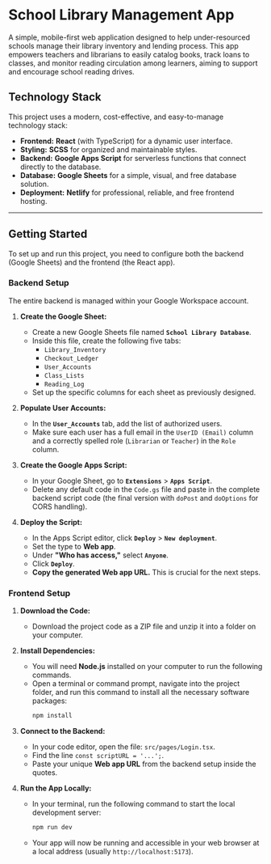 # School Library Management App

A simple, mobile-first web application designed to help under-resourced schools manage their library inventory and lending process. This app empowers teachers and librarians to easily catalog books, track loans to classes, and monitor reading circulation among learners, aiming to support and encourage school reading drives.

## Technology Stack

This project uses a modern, cost-effective, and easy-to-manage technology stack:

- **Frontend:** **React** (with TypeScript) for a dynamic user interface.
- **Styling:** **SCSS** for organized and maintainable styles.
- **Backend:** **Google Apps Script** for serverless functions that connect directly to the database.
- **Database:** **Google Sheets** for a simple, visual, and free database solution.
- **Deployment:** **Netlify** for professional, reliable, and free frontend hosting.

---

## Getting Started

To set up and run this project, you need to configure both the backend (Google Sheets) and the frontend (the React app).

### Backend Setup

The entire backend is managed within your Google Workspace account.

1.  **Create the Google Sheet:**

    - Create a new Google Sheets file named **`School Library Database`**.
    - Inside this file, create the following five tabs:
      - `Library_Inventory`
      - `Checkout_Ledger`
      - `User_Accounts`
      - `Class_Lists`
      - `Reading_Log`
    - Set up the specific columns for each sheet as previously designed.

2.  **Populate User Accounts:**

    - In the **`User_Accounts`** tab, add the list of authorized users.
    - Make sure each user has a full email in the `UserID (Email)` column and a correctly spelled role (`Librarian` or `Teacher`) in the `Role` column.

3.  **Create the Google Apps Script:**

    - In your Google Sheet, go to **`Extensions`** \> **`Apps Script`**.
    - Delete any default code in the `Code.gs` file and paste in the complete backend script code (the final version with `doPost` and `doOptions` for CORS handling).

4.  **Deploy the Script:**

    - In the Apps Script editor, click **`Deploy`** \> **`New deployment`**.
    - Set the type to **Web app**.
    - Under **"Who has access,"** select **`Anyone`**.
    - Click **`Deploy`**.
    - **Copy the generated Web app URL.** This is crucial for the next steps.

### Frontend Setup

1.  **Download the Code:**

    - Download the project code as a ZIP file and unzip it into a folder on your computer.

2.  **Install Dependencies:**

    - You will need **Node.js** installed on your computer to run the following commands.
    - Open a terminal or command prompt, navigate into the project folder, and run this command to install all the necessary software packages:
      ```bash
      npm install
      ```

3.  **Connect to the Backend:**

    - In your code editor, open the file: `src/pages/Login.tsx`.
    - Find the line `const scriptURL = '...';`.
    - Paste your unique **Web app URL** from the backend setup inside the quotes.

4.  **Run the App Locally:**

    - In your terminal, run the following command to start the local development server:
      ```bash
      npm run dev
      ```
    - Your app will now be running and accessible in your web browser at a local address (usually `http://localhost:5173`).
